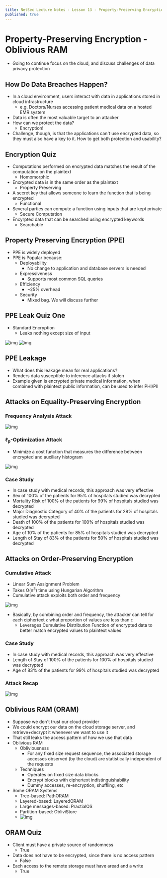 ```yaml
---
title: NetSec Lecture Notes - Lesson 13 - Property-Preserving Encryption - Oblivious RAM
published: true
---
```


# Property-Preserving Encryption - Oblivious RAM
* Going to continue focus on the cloud, and discuss challenges of data privacy protection

## How Do Data Breaches Happen?
* In a cloud environment, users interact with data in applications stored in cloud infrastructure
	* e.g. Doctors/Nurses accessing patient medical data on a hosted EMR system
* Data is often the most valuable target to an attacker
* How can we protect the data?
	* Encryption!
* Challenge, though, is that the applications can't use encrypted data, so they must also have a key to it.  How to get both protection and usability?

## Encryption Quiz
* Computations performed on encrypted data matches the result of the computation on the plaintext
	* Homomorphic
* Encrypted data is in the same order as the plaintext
	* Property Preserving
* A secret key that allows someone to learn the function that is being encrypted
	* Functional
* Several parties can compute a function using inputs that are kept private
	* Secure Computation
* Encyrpted data that can be searched using encrypted keywords
	* Searchable

## Property Preserving Encryption (PPE)
* PPE is widely deployed
* PPE is Popular because:
	* Deployability
		* No change to application and database servers is needed
	* Expressiveness
		* Supports most common SQL queries
	* Efficiency
		* ~25% overhead
	* Security
		* Mixed bag.  We will discuss further

## PPE Leak Quiz One
* Standard Encryption
	* Leaks nothing except size of input

![img](../assets/content_images/omscs/netsec/L13_img1.png)
![img](../assets/content_images/omscs/netsec/L13_img2.png)

## PPE Leakage
* What does this leakage mean for real applications?
* Renders data susceptible to inference attacks if stolen
* Example given is encrypted private medical information, when combined with plaintext public information, can be used to infer PHI/PII

## Attacks on Equality-Preserving Encryption
### Frequency Analysis Attack
![img](../assets/content_images/omscs/netsec/L13_img3.png)

### ℓ<sub>p</sub>-Optimization Attack
* Minimize a cost function that measures the difference between encrypted and auxiliary histogram

![img](../assets/content_images/omscs/netsec/L13_img4.png)

### Case Study
* In case study with medical records, this approach was very effective
* Sex of 100% of the patients for 95% of hospitals studied was decrypted
* Mortality Risk of 100% of the patients for 99% of hospitals studied was decrypted
* Major Diagnostic Category of 40% of the patients for 28% of hospitals studied was decrypted
* Death of 100% of the patients for 100% of hospitals studied was decrypted
* Age of 10% of the patients for 85% of hospitals studied was decrypted
* Length of Stay of 83% of the patients for 50% of hospitals studied was decrypted

## Attacks on Order-Preserving Encryption
### Cumulative Attack
* Linear Sum Assignment Problem
* Takes O(n<sup>3</sup>) time using Hungarian Algorithm
* Cumulative attack exploits both order and frequency

![img](../assets/content_images/omscs/netsec/L13_img5.png)
* Basically, by combining order and frequency, the attacker can tell for each ciphertext `c` what proportion of values are less than `c`
	* Leverages Cumulative Distribution Function of encrypted data to better match encrypted values to plaintext values

### Case Study
* In case study with medical records, this approach was very effective
* Length of Stay of 100% of the patients for 100% of hospitals studied was decrypted
* Age of 83% of the patients for 99% of hospitals studied was decrypted

### Attack Recap
![img](../assets/content_images/omscs/netsec/L13_img6.png)


## Oblivious RAM (ORAM)
* Suppose we don't trust our cloud provider
* We could encrypt our data on the cloud storage server, and retrieve+decrypt it whenever we want to use it
* That still  leaks the access pattern of how we use that data
* Oblivious RAM
	* Obliviousness
		* For any fixed size request sequence, the associated storage accesses observed (by the cloud)  are statistically independent of the requests
	* Techniques
		* Operates on fixed size data blocks
		* Encrypt blocks with ciphertext indistinguishability
		* Dummy accesses, re-encryption, shuffling, etc
* Some  ORAM Systems
	* Tree-based: PathORAM
	* Layered-based: LayeredORAM
	* Large messages-based: PractialOS
	* Partition-based: ObliviStore
	* ![img](../assets/content_images/omscs/netsec/L13_img7.png)

## ORAM Quiz
* Client must have a private source of randomness
	* True
* Data does not have to be encrypted, since there is no access pattern
	* False
* Each access to the remote storage must have aread and a write
	* True